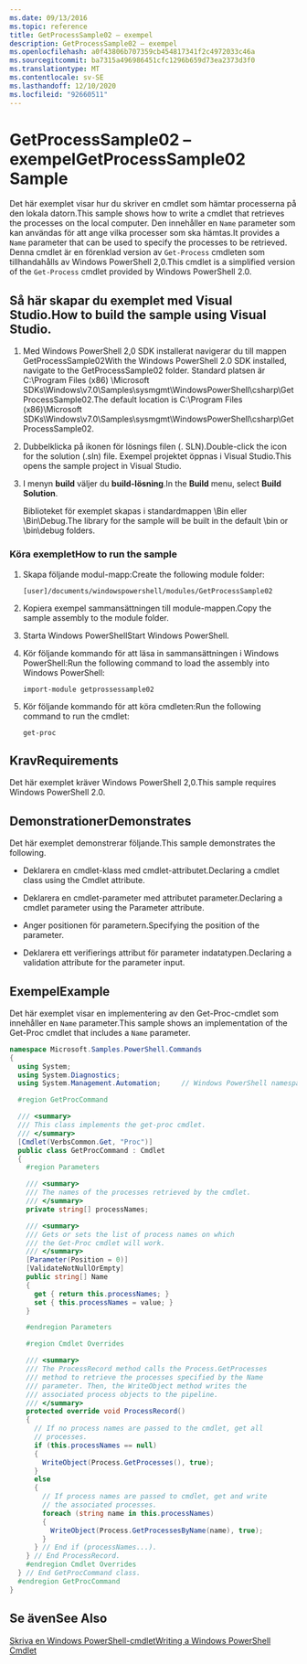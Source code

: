 ```yaml
---
ms.date: 09/13/2016
ms.topic: reference
title: GetProcessSample02 – exempel
description: GetProcessSample02 – exempel
ms.openlocfilehash: a0f43806b707359cb454817341f2c4972033c46a
ms.sourcegitcommit: ba7315a496986451cfc1296b659d73ea2373d3f0
ms.translationtype: MT
ms.contentlocale: sv-SE
ms.lasthandoff: 12/10/2020
ms.locfileid: "92660511"
---
```

# <a name="getprocesssample02-sample"></a><span data-ttu-id="ec0e5-103">GetProcessSample02 – exempel</span><span class="sxs-lookup"><span data-stu-id="ec0e5-103">GetProcessSample02 Sample</span></span>

<span data-ttu-id="ec0e5-104">Det här exemplet visar hur du skriver en cmdlet som hämtar processerna på den lokala datorn.</span><span class="sxs-lookup"><span data-stu-id="ec0e5-104">This sample shows how to write a cmdlet that retrieves the processes on the local computer.</span></span> <span data-ttu-id="ec0e5-105">Den innehåller en `Name` parameter som kan användas för att ange vilka processer som ska hämtas.</span><span class="sxs-lookup"><span data-stu-id="ec0e5-105">It provides a `Name` parameter that can be used to specify the processes to be retrieved.</span></span> <span data-ttu-id="ec0e5-106">Denna cmdlet är en förenklad version av `Get-Process` cmdleten som tillhandahålls av Windows PowerShell 2,0.</span><span class="sxs-lookup"><span data-stu-id="ec0e5-106">This cmdlet is a simplified version of the `Get-Process` cmdlet provided by Windows PowerShell 2.0.</span></span>

## <a name="how-to-build-the-sample-using-visual-studio"></a><span data-ttu-id="ec0e5-107">Så här skapar du exemplet med Visual Studio.</span><span class="sxs-lookup"><span data-stu-id="ec0e5-107">How to build the sample using Visual Studio.</span></span>

1. <span data-ttu-id="ec0e5-108">Med Windows PowerShell 2,0 SDK installerat navigerar du till mappen GetProcessSample02</span><span class="sxs-lookup"><span data-stu-id="ec0e5-108">With the Windows PowerShell 2.0 SDK installed, navigate to the GetProcessSample02 folder.</span></span> <span data-ttu-id="ec0e5-109">Standard platsen är C:\Program Files (x86) \Microsoft SDKs\Windows\v7.0\Samples\sysmgmt\WindowsPowerShell\csharp\GetProcessSample02.</span><span class="sxs-lookup"><span data-stu-id="ec0e5-109">The default location is C:\Program Files (x86)\Microsoft SDKs\Windows\v7.0\Samples\sysmgmt\WindowsPowerShell\csharp\GetProcessSample02.</span></span>

2. <span data-ttu-id="ec0e5-110">Dubbelklicka på ikonen för lösnings filen (. SLN).</span><span class="sxs-lookup"><span data-stu-id="ec0e5-110">Double-click the icon for the solution (.sln) file.</span></span> <span data-ttu-id="ec0e5-111">Exempel projektet öppnas i Visual Studio.</span><span class="sxs-lookup"><span data-stu-id="ec0e5-111">This opens the sample project in Visual Studio.</span></span>

3. <span data-ttu-id="ec0e5-112">I menyn **build** väljer du **build-lösning**.</span><span class="sxs-lookup"><span data-stu-id="ec0e5-112">In the **Build** menu, select **Build Solution**.</span></span>

    <span data-ttu-id="ec0e5-113">Biblioteket för exemplet skapas i standardmappen \Bin eller \Bin\Debug.</span><span class="sxs-lookup"><span data-stu-id="ec0e5-113">The library for the sample will be built in the default \bin or \bin\debug folders.</span></span>

### <a name="how-to-run-the-sample"></a><span data-ttu-id="ec0e5-114">Köra exemplet</span><span class="sxs-lookup"><span data-stu-id="ec0e5-114">How to run the sample</span></span>

1. <span data-ttu-id="ec0e5-115">Skapa följande modul-mapp:</span><span class="sxs-lookup"><span data-stu-id="ec0e5-115">Create the following module folder:</span></span>

    `[user]/documents/windowspowershell/modules/GetProcessSample02`

2. <span data-ttu-id="ec0e5-116">Kopiera exempel sammansättningen till module-mappen.</span><span class="sxs-lookup"><span data-stu-id="ec0e5-116">Copy the sample assembly to the module folder.</span></span>

3. <span data-ttu-id="ec0e5-117">Starta Windows PowerShell</span><span class="sxs-lookup"><span data-stu-id="ec0e5-117">Start Windows PowerShell.</span></span>

4. <span data-ttu-id="ec0e5-118">Kör följande kommando för att läsa in sammansättningen i Windows PowerShell:</span><span class="sxs-lookup"><span data-stu-id="ec0e5-118">Run the following command to load the assembly into Windows PowerShell:</span></span>

    `import-module getprossessample02`

5. <span data-ttu-id="ec0e5-119">Kör följande kommando för att köra cmdleten:</span><span class="sxs-lookup"><span data-stu-id="ec0e5-119">Run the following command to run the cmdlet:</span></span>

    `get-proc`

## <a name="requirements"></a><span data-ttu-id="ec0e5-120">Krav</span><span class="sxs-lookup"><span data-stu-id="ec0e5-120">Requirements</span></span>

<span data-ttu-id="ec0e5-121">Det här exemplet kräver Windows PowerShell 2,0.</span><span class="sxs-lookup"><span data-stu-id="ec0e5-121">This sample requires Windows PowerShell 2.0.</span></span>

## <a name="demonstrates"></a><span data-ttu-id="ec0e5-122">Demonstrationer</span><span class="sxs-lookup"><span data-stu-id="ec0e5-122">Demonstrates</span></span>

<span data-ttu-id="ec0e5-123">Det här exemplet demonstrerar följande.</span><span class="sxs-lookup"><span data-stu-id="ec0e5-123">This sample demonstrates the following.</span></span>

- <span data-ttu-id="ec0e5-124">Deklarera en cmdlet-klass med cmdlet-attributet.</span><span class="sxs-lookup"><span data-stu-id="ec0e5-124">Declaring a cmdlet class using the Cmdlet attribute.</span></span>

- <span data-ttu-id="ec0e5-125">Deklarera en cmdlet-parameter med attributet parameter.</span><span class="sxs-lookup"><span data-stu-id="ec0e5-125">Declaring a cmdlet parameter using the Parameter attribute.</span></span>

- <span data-ttu-id="ec0e5-126">Anger positionen för parametern.</span><span class="sxs-lookup"><span data-stu-id="ec0e5-126">Specifying the position of the parameter.</span></span>

- <span data-ttu-id="ec0e5-127">Deklarera ett verifierings attribut för parameter indatatypen.</span><span class="sxs-lookup"><span data-stu-id="ec0e5-127">Declaring a validation attribute for the parameter input.</span></span>

## <a name="example"></a><span data-ttu-id="ec0e5-128">Exempel</span><span class="sxs-lookup"><span data-stu-id="ec0e5-128">Example</span></span>

<span data-ttu-id="ec0e5-129">Det här exemplet visar en implementering av den Get-Proc-cmdlet som innehåller en `Name` parameter.</span><span class="sxs-lookup"><span data-stu-id="ec0e5-129">This sample shows an implementation of the Get-Proc cmdlet that includes a `Name` parameter.</span></span>

```csharp
namespace Microsoft.Samples.PowerShell.Commands
{
  using System;
  using System.Diagnostics;
  using System.Management.Automation;     // Windows PowerShell namespace

  #region GetProcCommand

  /// <summary>
  /// This class implements the get-proc cmdlet.
  /// </summary>
  [Cmdlet(VerbsCommon.Get, "Proc")]
  public class GetProcCommand : Cmdlet
  {
    #region Parameters

    /// <summary>
    /// The names of the processes retrieved by the cmdlet.
    /// </summary>
    private string[] processNames;

    /// <summary>
    /// Gets or sets the list of process names on which
    /// the Get-Proc cmdlet will work.
    /// </summary>
    [Parameter(Position = 0)]
    [ValidateNotNullOrEmpty]
    public string[] Name
    {
      get { return this.processNames; }
      set { this.processNames = value; }
    }

    #endregion Parameters

    #region Cmdlet Overrides

    /// <summary>
    /// The ProcessRecord method calls the Process.GetProcesses
    /// method to retrieve the processes specified by the Name
    /// parameter. Then, the WriteObject method writes the
    /// associated process objects to the pipeline.
    /// </summary>
    protected override void ProcessRecord()
    {
      // If no process names are passed to the cmdlet, get all
      // processes.
      if (this.processNames == null)
      {
        WriteObject(Process.GetProcesses(), true);
      }
      else
      {
        // If process names are passed to cmdlet, get and write
        // the associated processes.
        foreach (string name in this.processNames)
        {
          WriteObject(Process.GetProcessesByName(name), true);
        }
      } // End if (processNames...).
    } // End ProcessRecord.
    #endregion Cmdlet Overrides
  } // End GetProcCommand class.
  #endregion GetProcCommand
}
```

## <a name="see-also"></a><span data-ttu-id="ec0e5-130">Se även</span><span class="sxs-lookup"><span data-stu-id="ec0e5-130">See Also</span></span>

[<span data-ttu-id="ec0e5-131">Skriva en Windows PowerShell-cmdlet</span><span class="sxs-lookup"><span data-stu-id="ec0e5-131">Writing a Windows PowerShell Cmdlet</span></span>](./writing-a-windows-powershell-cmdlet.md)
